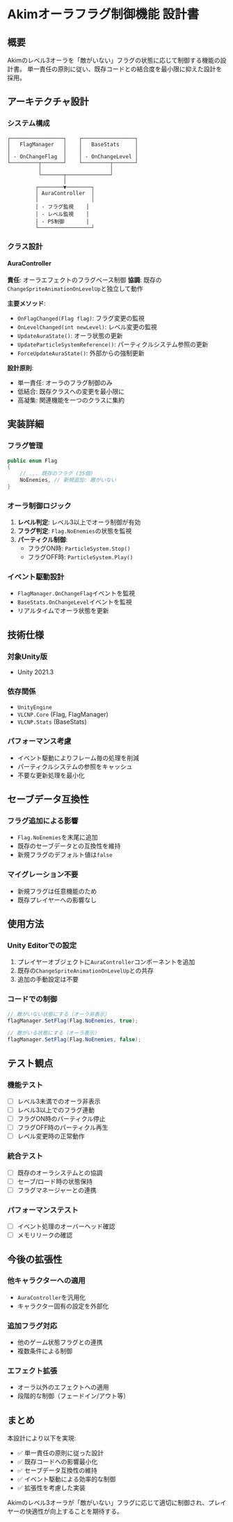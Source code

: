 # Akimオーラフラグ制御機能 設計書

## 概要
Akimのレベル3オーラを「敵がいない」フラグの状態に応じて制御する機能の設計書。
単一責任の原則に従い、既存コードとの結合度を最小限に抑えた設計を採用。

## アーキテクチャ設計

### システム構成
```
┌─────────────────┐    ┌─────────────────┐
│   FlagManager   │    │   BaseStats     │
│                 │    │                 │
│ - OnChangeFlag  │    │ - OnChangeLevel │
└─────────┬───────┘    └─────────┬───────┘
          │                      │
          └───────┬──────────────┘
                  │
         ┌────────▼────────┐
         │ AuraController  │
         │                 │
         │ - フラグ監視    │
         │ - レベル監視    │
         │ - PS制御       │
         └─────────────────┘
```

### クラス設計

#### AuraController
**責任**: オーラエフェクトのフラグベース制御
**協調**: 既存の`ChangeSpriteAnimationOnLevelUp`と独立して動作

**主要メソッド**:
- `OnFlagChanged(Flag flag)`: フラグ変更の監視
- `OnLevelChanged(int newLevel)`: レベル変更の監視
- `UpdateAuraState()`: オーラ状態の更新
- `UpdateParticleSystemReference()`: パーティクルシステム参照の更新
- `ForceUpdateAuraState()`: 外部からの強制更新

**設計原則**:
- 単一責任: オーラのフラグ制御のみ
- 低結合: 既存クラスへの変更を最小限に
- 高凝集: 関連機能を一つのクラスに集約

## 実装詳細

### フラグ管理
```csharp
public enum Flag
{
    // ... 既存のフラグ (35個)
    NoEnemies, // 新規追加: 敵がいない
}
```

### オーラ制御ロジック
1. **レベル判定**: レベル3以上でオーラ制御が有効
2. **フラグ判定**: `Flag.NoEnemies`の状態を監視
3. **パーティクル制御**:
   - フラグON時: `ParticleSystem.Stop()`
   - フラグOFF時: `ParticleSystem.Play()`

### イベント駆動設計
- `FlagManager.OnChangeFlag`イベントを監視
- `BaseStats.OnChangeLevel`イベントを監視
- リアルタイムでオーラ状態を更新

## 技術仕様

### 対象Unity版
- Unity 2021.3

### 依存関係
- `UnityEngine`
- `VLCNP.Core` (Flag, FlagManager)
- `VLCNP.Stats` (BaseStats)

### パフォーマンス考慮
- イベント駆動によりフレーム毎の処理を削減
- パーティクルシステムの参照をキャッシュ
- 不要な更新処理を最小化

## セーブデータ互換性

### フラグ追加による影響
- `Flag.NoEnemies`を末尾に追加
- 既存のセーブデータとの互換性を維持
- 新規フラグのデフォルト値は`false`

### マイグレーション不要
- 新規フラグは任意機能のため
- 既存プレイヤーへの影響なし

## 使用方法

### Unity Editorでの設定
1. プレイヤーオブジェクトに`AuraController`コンポーネントを追加
2. 既存の`ChangeSpriteAnimationOnLevelUp`との共存
3. 追加の手動設定は不要

### コードでの制御
```csharp
// 敵がいない状態にする（オーラ非表示）
flagManager.SetFlag(Flag.NoEnemies, true);

// 敵がいる状態にする（オーラ表示）
flagManager.SetFlag(Flag.NoEnemies, false);
```

## テスト観点

### 機能テスト
- [ ] レベル3未満でのオーラ非表示
- [ ] レベル3以上でのフラグ連動
- [ ] フラグON時のパーティクル停止
- [ ] フラグOFF時のパーティクル再生
- [ ] レベル変更時の正常動作

### 統合テスト
- [ ] 既存のオーラシステムとの協調
- [ ] セーブ/ロード時の状態保持
- [ ] フラグマネージャーとの連携

### パフォーマンステスト
- [ ] イベント処理のオーバーヘッド確認
- [ ] メモリリークの確認

## 今後の拡張性

### 他キャラクターへの適用
- `AuraController`を汎用化
- キャラクター固有の設定を外部化

### 追加フラグ対応
- 他のゲーム状態フラグとの連携
- 複数条件による制御

### エフェクト拡張
- オーラ以外のエフェクトへの適用
- 段階的な制御（フェードイン/アウト等）

## まとめ

本設計により以下を実現:
- ✅ 単一責任の原則に従った設計
- ✅ 既存コードへの影響最小化
- ✅ セーブデータ互換性の維持
- ✅ イベント駆動による効率的な制御
- ✅ 拡張性を考慮した実装

Akimのレベル3オーラが「敵がいない」フラグに応じて適切に制御され、プレイヤーの快適性が向上することを期待する。
